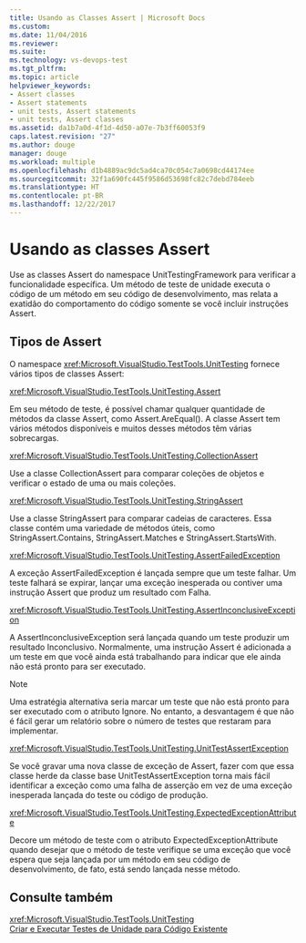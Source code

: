 ```yaml
---
title: Usando as Classes Assert | Microsoft Docs
ms.custom: 
ms.date: 11/04/2016
ms.reviewer: 
ms.suite: 
ms.technology: vs-devops-test
ms.tgt_pltfrm: 
ms.topic: article
helpviewer_keywords:
- Assert classes
- Assert statements
- unit tests, Assert statements
- unit tests, Assert classes
ms.assetid: da1b7a0d-4f1d-4d50-a07e-7b3ff60053f9
caps.latest.revision: "27"
ms.author: douge
manager: douge
ms.workload: multiple
ms.openlocfilehash: d1b4889ac9dc5ad4ca70c054c7a0698cd44174ee
ms.sourcegitcommit: 32f1a690fc445f9586d53698fc82c7debd784eeb
ms.translationtype: HT
ms.contentlocale: pt-BR
ms.lasthandoff: 12/22/2017
---
```

# <a name="using-the-assert-classes"></a>Usando as classes Assert
Use as classes Assert do namespace UnitTestingFramework para verificar a funcionalidade específica. Um método de teste de unidade executa o código de um método em seu código de desenvolvimento, mas relata a exatidão do comportamento do código somente se você incluir instruções Assert.  
  
## <a name="kinds-of-asserts"></a>Tipos de Assert  
 O namespace <xref:Microsoft.VisualStudio.TestTools.UnitTesting> fornece vários tipos de classes Assert:  
  
 <xref:Microsoft.VisualStudio.TestTools.UnitTesting.Assert>  
  
 Em seu método de teste, é possível chamar qualquer quantidade de métodos da classe Assert, como Assert.AreEqual(). A classe Assert tem vários métodos disponíveis e muitos desses métodos têm várias sobrecargas.  
  
 <xref:Microsoft.VisualStudio.TestTools.UnitTesting.CollectionAssert>  
  
 Use a classe CollectionAssert para comparar coleções de objetos e verificar o estado de uma ou mais coleções.  
  
 <xref:Microsoft.VisualStudio.TestTools.UnitTesting.StringAssert>  
  
 Use a classe StringAssert para comparar cadeias de caracteres. Essa classe contém uma variedade de métodos úteis, como StringAssert.Contains, StringAssert.Matches e StringAssert.StartsWith.  
  
 <xref:Microsoft.VisualStudio.TestTools.UnitTesting.AssertFailedException>  
  
 A exceção AssertFailedException é lançada sempre que um teste falhar. Um teste falhará se expirar, lançar uma exceção inesperada ou contiver uma instrução Assert que produz um resultado com Falha.  
  
 <xref:Microsoft.VisualStudio.TestTools.UnitTesting.AssertInconclusiveException>  
  
 A AssertInconclusiveException será lançada quando um teste produzir um resultado Inconclusivo. Normalmente, uma instrução Assert é adicionada a um teste em que você ainda está trabalhando para indicar que ele ainda não está pronto para ser executado.  
  
> [!NOTE]
>  Uma estratégia alternativa seria marcar um teste que não está pronto para ser executado com o atributo Ignore. No entanto, a desvantagem é que não é fácil gerar um relatório sobre o número de testes que restaram para implementar.  
  
 <xref:Microsoft.VisualStudio.TestTools.UnitTesting.UnitTestAssertException>  
  
 Se você gravar uma nova classe de exceção de Assert, fazer com que essa classe herde da classe base UnitTestAssertException torna mais fácil identificar a exceção como uma falha de asserção em vez de uma exceção inesperada lançada do teste ou código de produção.  
  
 <xref:Microsoft.VisualStudio.TestTools.UnitTesting.ExpectedExceptionAttribute>  
  
 Decore um método de teste com o atributo ExpectedExceptionAttribute quando desejar que o método de teste verifique se uma exceção que você espera que seja lançada por um método em seu código de desenvolvimento, de fato, está sendo lançada nesse método.  
  
## <a name="see-also"></a>Consulte também  
 <xref:Microsoft.VisualStudio.TestTools.UnitTesting>   
 [Criar e Executar Testes de Unidade para Código Existente](http://msdn.microsoft.com/en-us/e8370b93-085b-41c9-8dec-655bd886f173)
